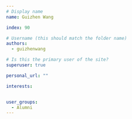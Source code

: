 ```yaml
---
# Display name
name: Guizhen Wang

index: 90

# Username (this should match the folder name)
authors:
  - guizhenwang

# Is this the primary user of the site?
superuser: true

personal_url: ""

interests:


user_groups:
  - Alumni
---
```

